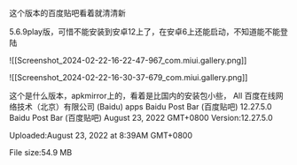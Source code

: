 这个版本的百度贴吧看着就清清新


5.6.9play版，可惜不能安装到安卓12上了，在安卓6上还能启动，不知道能不能登陆

![[Screenshot_2024-02-22-16-22-47-967_com.miui.gallery.png]]


![[Screenshot_2024-02-22-16-30-37-679_com.miui.gallery.png]]


这个是什么版本，apkmirror上的，看着是比国内的安装包小些，
All 百度在线网络技术（北京）有限公司 (Baidu) apps
Baidu Post Bar (百度贴吧) 12.27.5.0	
Baidu Post Bar (百度贴吧)
August 23, 2022 GMT+0800
Version:12.27.5.0

Uploaded:August 23, 2022 at 8:39AM GMT+0800

File size:54.9 MB

